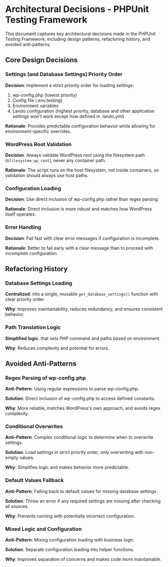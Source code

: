 # Architectural Decisions - PHPUnit Testing Framework

This document captures key architectural decisions made in the PHPUnit Testing Framework, including design patterns, refactoring history, and avoided anti-patterns.

## Core Design Decisions

### Settings (and Database Settings) Priority Order

**Decision**: Implement a strict priority order for loading settings:
1. wp-config.php (lowest priority)
2. Config file (.env.testing)
3. Environment variables
4. Lando configuration (highest priority, database and other application settings won't work except how defined in .lando.yml)

**Rationale**: Provides predictable configuration behavior while allowing for environment-specific overrides.

### WordPress Root Validation

**Decision**: Always validate WordPress root using the filesystem path (`$filesystem_wp_root`), never any container path.

**Rationale**: The script runs on the host filesystem, not inside containers, so validation should always use host paths.

### Configuration Loading

**Decision**: Use direct inclusion of wp-config.php rather than regex parsing.

**Rationale**: Direct inclusion is more robust and matches how WordPress itself operates.

### Error Handling

**Decision**: Fail fast with clear error messages if configuration is incomplete.

**Rationale**: Better to fail early with a clear message than to proceed with incomplete configuration.

## Refactoring History

### Database Settings Loading

**Centralized**: into a single, reusable `get_database_settings()` function with clear priority order.

**Why**: Improves maintainability, reduces redundancy, and ensures consistent behavior.

### Path Translation Logic

**Simplified logic**: that sets PHP command and paths based on environment.

**Why**: Reduces complexity and potential for errors.

## Avoided Anti-Patterns

### Regex Parsing of wp-config.php

**Anti-Pattern**: Using regular expressions to parse wp-config.php.

**Solution**: Direct inclusion of wp-config.php to access defined constants.

**Why**: More reliable, matches WordPress's own approach, and avoids regex complexity.

### Conditional Overwrites

**Anti-Pattern**: Complex conditional logic to determine when to overwrite settings.

**Solution**: Load settings in strict priority order, only overwriting with non-empty values.

**Why**: Simplifies logic and makes behavior more predictable.

### Default Values Fallback

**Anti-Pattern**: Falling back to default values for missing database settings.

**Solution**: Throw an error if any required settings are missing after checking all sources.

**Why**: Prevents running with potentially incorrect configuration.

### Mixed Logic and Configuration

**Anti-Pattern**: Mixing configuration loading with business logic.

**Solution**: Separate configuration loading into helper functions.

**Why**: Improves separation of concerns and makes code more maintainable.
